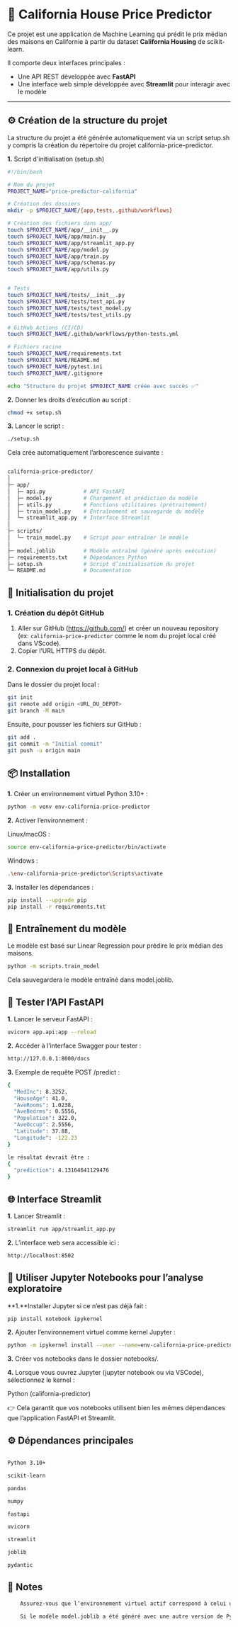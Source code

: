 # 🏡 California House Price Predictor

Ce projet est une application de Machine Learning qui prédit le prix médian des maisons en Californie à partir du dataset **California Housing** de scikit-learn.

Il comporte deux interfaces principales :
- Une API REST développée avec **FastAPI**
- Une interface web simple développée avec **Streamlit** pour interagir avec le modèle

---

## ⚙️ Création de la structure du projet

La structure du projet a été générée automatiquement via un script setup.sh y compris la création du répertoire du projet california-price-predictor.

**1.** Script d'initialisation (setup.sh)

```bash
#!/bin/bash

# Nom du projet
PROJECT_NAME="price-predictor-california"

# Création des dossiers
mkdir -p $PROJECT_NAME/{app,tests,.github/workflows}

# Création des fichiers dans app/
touch $PROJECT_NAME/app/__init__.py
touch $PROJECT_NAME/app/main.py
touch $PROJECT_NAME/app/streamlit_app.py
touch $PROJECT_NAME/app/model.py
touch $PROJECT_NAME/app/train.py
touch $PROJECT_NAME/app/schemas.py
touch $PROJECT_NAME/app/utils.py


# Tests
touch $PROJECT_NAME/tests/__init__.py
touch $PROJECT_NAME/tests/test_api.py
touch $PROJECT_NAME/tests/test_model.py
touch $PROJECT_NAME/tests/test_utils.py

# GitHub Actions (CI/CD)
touch $PROJECT_NAME/.github/workflows/python-tests.yml

# Fichiers racine
touch $PROJECT_NAME/requirements.txt
touch $PROJECT_NAME/README.md
touch $PROJECT_NAME/pytest.ini
touch $PROJECT_NAME/.gitignore

echo "Structure du projet $PROJECT_NAME créée avec succès ✅"

```

**2.** Donner les droits d’exécution au script :
```bash
chmod +x setup.sh
```

**3.** Lancer le script :
```bash
./setup.sh
```

Cela crée automatiquement l’arborescence suivante :
```bash

california-price-predictor/
│
├─ app/
│  ├─ api.py            # API FastAPI
│  ├─ model.py          # Chargement et prédiction du modèle
│  ├─ utils.py          # Fonctions utilitaires (prétraitement)
│  ├─ train_model.py    # Entraînement et sauvegarde du modèle
│  └─ streamlit_app.py  # Interface Streamlit
│
├─ scripts/
│  └─ train_model.py    # Script pour entraîner le modèle
│
├─ model.joblib         # Modèle entraîné (généré après exécution)
├─ requirements.txt     # Dépendances Python
├─ setup.sh             # Script d’initialisation du projet
└─ README.md            # Documentation
```

## 📂 Initialisation du projet

### 1. Création du dépôt GitHub

1. Aller sur GitHub (https://github.com/) et créer un nouveau repository (ex: `california-price-predictor` comme le nom du projet local créé dans VScode).  
2. Copier l’URL HTTPS du dépôt.  

### 2. Connexion du projet local à GitHub

Dans le dossier du projet local :  

```bash
git init
git remote add origin <URL_DU_DEPOT>
git branch -M main
```

Ensuite, pour pousser les fichiers sur GitHub :
```bash
git add .
git commit -m "Initial commit"
git push -u origin main
```


## 📦 Installation


**1.** Créer un environnement virtuel Python 3.10+ :

```bash
python -m venv env-california-price-predictor
```


**2.** Activer l’environnement :

Linux/macOS :
```bash
source env-california-price-predictor/bin/activate
```

Windows :
```bash
.\env-california-price-predictor\Scripts\activate
```


**3.** Installer les dépendances :
```bash
pip install --upgrade pip
pip install -r requirements.txt
```


## 🧠 Entraînement du modèle

Le modèle est basé sur Linear Regression pour prédire le prix médian des maisons.

```bash
python -m scripts.train_model

```

Cela sauvegardera le modèle entraîné dans model.joblib.


## 🚀 Tester l’API FastAPI

**1.** Lancer le serveur FastAPI :
```bash
uvicorn app.api:app --reload
```

**2.** Accéder à l’interface Swagger pour tester :
```bash
http://127.0.0.1:8000/docs
```

**3.** Exemple de requête POST /predict :
```bash
{
  "MedInc": 8.3252,
  "HouseAge": 41.0,
  "AveRooms": 1.0238,
  "AveBedrms": 0.5556,
  "Population": 322.0,
  "AveOccup": 2.5556,
  "Latitude": 37.88,
  "Longitude": -122.23
}

le résultat devrait être :
{
  "prediction": 4.13164641129476
}
```

## 🌐 Interface Streamlit

**1.** Lancer Streamlit :
```bash
streamlit run app/streamlit_app.py
```

**2.** L’interface web sera accessible ici :
```bash
http://localhost:8502
```


## 📓 Utiliser Jupyter Notebooks pour l’analyse exploratoire

**1.**Installer Jupyter si ce n’est pas déjà fait :
    
```bash
pip install notebook ipykernel
```

**2.** Ajouter l’environnement virtuel comme kernel Jupyter :

```bash
python -m ipykernel install --user --name=env-california-price-predictor --display-name "Python (california-predictor)"
```

**3.** Créer vos notebooks dans le dossier notebooks/.

**4.** Lorsque vous ouvrez Jupyter (jupyter notebook ou via VSCode), sélectionnez le kernel :

Python (california-predictor)

👉 Cela garantit que vos notebooks utilisent bien les mêmes dépendances que l’application FastAPI et Streamlit.


## ⚙️ Dépendances principales

```bash

Python 3.10+

scikit-learn

pandas

numpy

fastapi

uvicorn

streamlit

joblib

pydantic
```

## 📌 Notes
```bash
    Assurez-vous que l’environnement virtuel actif correspond à celui utilisé pour installer les dépendances.

    Si le modèle model.joblib a été généré avec une autre version de Python, supprimez-le et réentraînez-le avec votre version actuelle.
```